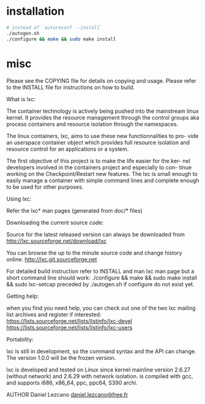 # installation

```bash
# instead of `autoreconf --install`
./autogen.sh
./configure && make && sudo make install
```

# misc

Please see the COPYING file for details on copying and usage.
Please refer to the INSTALL file for instructions on how to build.

What is lxc:

  The container technology is actively being pushed into the mainstream linux
  kernel. It provides the resource management through the control groups  aka
  process containers and resource isolation through the namespaces.

  The  linux  containers, lxc, aims to use these new functionnalities to pro-
  vide an userspace container object which provides full  resource  isolation
  and resource control for an applications or a system.

  The first objective of this project is to make the life easier for the ker-
  nel developers involved in the containers project and  especially  to  con-
  tinue  working  on  the  Checkpoint/Restart  new features. The lxc is small
  enough to easily manage a container with simple command lines and  complete
  enough to be used for other purposes.

Using lxc:

  Refer the lxc* man pages (generated from doc/* files)

Downloading the current source code:

  Source for the latest released version can always be downloaded from
  http://lxc.sourceforge.net/download/lxc

  You can browse the up to the minute source code and change history online.
  http://lxc.git.sourceforge.net

  For detailed build instruction refer to INSTALL and man lxc man page
  but a short command line should work:
  ./configure && make && sudo make install && sudo lxc-setcap
  preceded by ./autogen.sh if configure do not exist yet.

Getting help:

  when you find you need help, you can check out one of the two
  lxc mailing list archives and register if interested:
  https://lists.sourceforge.net/lists/listinfo/lxc-devel
  https://lists.sourceforge.net/lists/listinfo/lxc-users

Portability:

  lxc  is  still  in  development, so the command syntax and the API can
  change. The version 1.0.0 will be the frozen version.

  lxc is developed and tested on Linux since kernel mainline version 2.6.27
  (without network) and 2.6.29 with network isolation.
  is compiled with gcc, and supports i686, x86_64, ppc, ppc64, S390 archi.

AUTHOR
       Daniel Lezcano <daniel.lezcano@free.fr>
